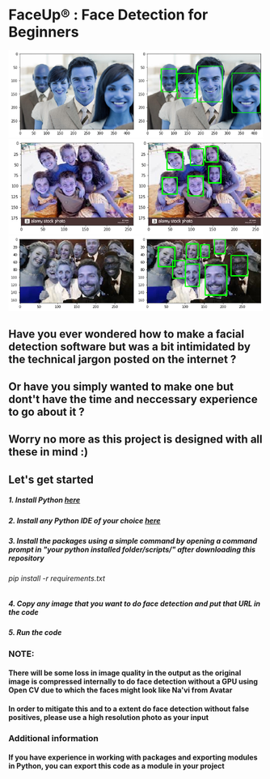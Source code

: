 <h1>FaceUp® : Face Detection for Beginners </h1>




![join1](https://github.com/ShankarNarayanan97/FaceUp/blob/master/join1.jpg)
![join1](https://github.com/ShankarNarayanan97/FaceUp/blob/master/join2.jpg)
![join1](https://github.com/ShankarNarayanan97/FaceUp/blob/master/join3.jpg)

<h2> Have you ever wondered how to make a facial detection software but was a bit intimidated by the technical jargon posted on the internet ? </h2>
<h2> Or have you simply wanted to make one but dont't have the time and neccessary experience to go about it ? </h2> 

<h2>Worry no more as this project is designed with all these in mind :) </h2>

<h2> Let's get started</h2>
<h5>1. Install Python <a href="https://www.python.org/downloads/">here</a> </h5>
<h5>2. Install any Python IDE of your choice <a href="https://wiki.python.org/moin/IntegratedDevelopmentEnvironments">here</a> </h5>
<h5>3. Install the packages using a simple command  by opening a command prompt in "your python installed folder/scripts/" after downloading this repository </h5>
<h6>pip install -r requirements.txt </h6>
<h5>4. Copy any image that you want to do face detection and put that URL in the code </h5>
<h5>5. Run the code </h5>
<h3> NOTE: </h3>
<h4> There will be some loss in image quality in the output as the original image is compressed internally to do face detection without a GPU using Open CV due to which the faces might look like Na'vi from Avatar </h4> 
<h4> In order to mitigate this and to a extent do face detection without false positives, please use a high resolution photo as your input </h4>

<h3> Additional information </h3>
<h4> If you have experience in working with packages and exporting modules in Python, you can export this code as a module in your project </h4>
